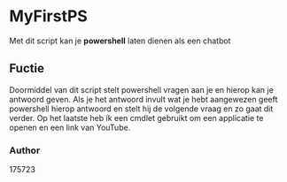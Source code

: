 # MyFirstPS
Met dit script kan je <strong>powershell</strong> laten dienen als een chatbot
## Fuctie
Doormiddel van dit script stelt powershell vragen aan je en hierop kan je antwoord geven. Als je het antwoord invult wat je hebt aangewezen geeft powershell hierop antwoord en stelt hij de volgende vraag en zo gaat dit verder. Op het laatste heb ik een cmdlet gebruikt om een applicatie te openen en een link van YouTube.
### Author
175723
